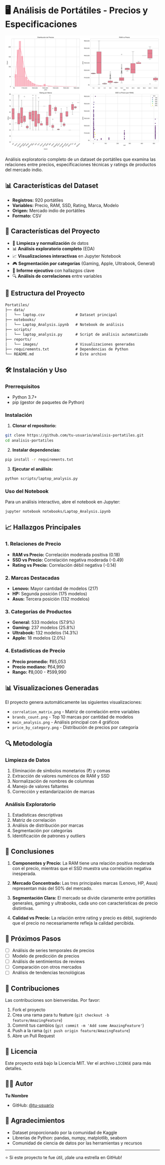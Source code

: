 # 🖥️ Análisis de Portátiles - Precios y Especificaciones

![Portada](reports/images/main_analysis.png)

Análisis exploratorio completo de un dataset de portátiles que examina las relaciones entre precios, especificaciones técnicas y ratings de productos del mercado indio.

## 📊 Características del Dataset

- **Registros:** 920 portátiles
- **Variables:** Precio, RAM, SSD, Rating, Marca, Modelo
- **Origen:** Mercado indio de portátiles
- **Formato:** CSV

## 🚀 Características del Proyecto

- 🧹 **Limpieza y normalización** de datos
- 📊 **Análisis exploratorio completo** (EDA)
- 📈 **Visualizaciones interactivas** en Jupyter Notebook
- 🎮 **Segmentación por categorías** (Gaming, Apple, Ultrabook, General)
- 📝 **Informe ejecutivo** con hallazgos clave
- 🔍 **Análisis de correlaciones** entre variables

## 📁 Estructura del Proyecto

```
Portatiles/
├── data/
│   └── laptop.csv              # Dataset principal
├── notebooks/
│   └── Laptop_Analysis.ipynb   # Notebook de análisis
├── scripts/
│   └── laptop_analysis.py      # Script de análisis automatizado
├── reports/
│   └── images/                 # Visualizaciones generadas
├── requirements.txt            # Dependencias de Python
└── README.md                   # Este archivo
```

## 🛠️ Instalación y Uso

### Prerrequisitos

- Python 3.7+
- pip (gestor de paquetes de Python)

### Instalación

1. **Clonar el repositorio:**
```bash
git clone https://github.com/tu-usuario/analisis-portatiles.git
cd analisis-portatiles
```

2. **Instalar dependencias:**
```bash
pip install -r requirements.txt
```

3. **Ejecutar el análisis:**
```bash
python scripts/laptop_analysis.py
```

### Uso del Notebook

Para un análisis interactivo, abre el notebook en Jupyter:

```bash
jupyter notebook notebooks/Laptop_Analysis.ipynb
```

## 📈 Hallazgos Principales

### 1. Relaciones de Precio
- **RAM vs Precio:** Correlación moderada positiva (0.18)
- **SSD vs Precio:** Correlación negativa moderada (-0.49)
- **Rating vs Precio:** Correlación débil negativa (-0.14)

### 2. Marcas Destacadas
- **Lenovo:** Mayor cantidad de modelos (217)
- **HP:** Segunda posición (175 modelos)
- **Asus:** Tercera posición (132 modelos)

### 3. Categorías de Productos
- **General:** 533 modelos (57.9%)
- **Gaming:** 237 modelos (25.8%)
- **Ultrabook:** 132 modelos (14.3%)
- **Apple:** 18 modelos (2.0%)

### 4. Estadísticas de Precio
- **Precio promedio:** ₹85,053
- **Precio mediano:** ₹64,990
- **Rango:** ₹8,000 - ₹599,990

## 📊 Visualizaciones Generadas

El proyecto genera automáticamente las siguientes visualizaciones:

- `correlation_matrix.png` - Matriz de correlación entre variables
- `brands_count.png` - Top 10 marcas por cantidad de modelos
- `main_analysis.png` - Análisis principal con 4 gráficos
- `price_by_category.png` - Distribución de precios por categoría

## 🔍 Metodología

### Limpieza de Datos
1. Eliminación de símbolos monetarios (₹) y comas
2. Extracción de valores numéricos de RAM y SSD
3. Normalización de nombres de columnas
4. Manejo de valores faltantes
5. Corrección y estandarización de marcas

### Análisis Exploratorio
1. Estadísticas descriptivas
2. Matriz de correlación
3. Análisis de distribución por marcas
4. Segmentación por categorías
5. Identificación de patrones y outliers

## 📝 Conclusiones

1. **Componentes y Precio:** La RAM tiene una relación positiva moderada con el precio, mientras que el SSD muestra una correlación negativa inesperada.

2. **Mercado Concentrado:** Las tres principales marcas (Lenovo, HP, Asus) representan más del 50% del mercado.

3. **Segmentación Clara:** El mercado se divide claramente entre portátiles generales, gaming y ultrabooks, cada uno con características de precio distintivas.

4. **Calidad vs Precio:** La relación entre rating y precio es débil, sugiriendo que el precio no necesariamente refleja la calidad percibida.

## 🚀 Próximos Pasos

- [ ] Análisis de series temporales de precios
- [ ] Modelo de predicción de precios
- [ ] Análisis de sentimientos de reviews
- [ ] Comparación con otros mercados
- [ ] Análisis de tendencias tecnológicas

## 🤝 Contribuciones

Las contribuciones son bienvenidas. Por favor:

1. Fork el proyecto
2. Crea una rama para tu feature (`git checkout -b feature/AmazingFeature`)
3. Commit tus cambios (`git commit -m 'Add some AmazingFeature'`)
4. Push a la rama (`git push origin feature/AmazingFeature`)
5. Abre un Pull Request

## 📄 Licencia

Este proyecto está bajo la Licencia MIT. Ver el archivo `LICENSE` para más detalles.

## 👨‍💻 Autor

**Tu Nombre**
- GitHub: [@tu-usuario](https://github.com/tu-usuario)

## 🙏 Agradecimientos

- Dataset proporcionado por la comunidad de Kaggle
- Librerías de Python: pandas, numpy, matplotlib, seaborn
- Comunidad de ciencia de datos por las herramientas y recursos

---

⭐ Si este proyecto te fue útil, ¡dale una estrella en GitHub! 